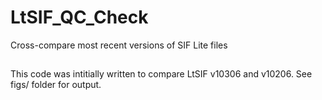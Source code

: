 # LtSIF_QC_Check
Cross-compare most recent versions of SIF Lite files

##
This code was intitially written to compare LtSIF v10306 and v10206. See figs/ folder for output.
